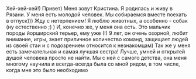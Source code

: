 Хей-хей-хей!) Привет)
Меня зовут Кристина. Я родилась и живу в Рязани.
У меня есть молодой человек. Мы собираемся вместе поехать в отпуск))) Жду с нетерпением! 
Я люблю животных, а особенно - собак (ну естественно ;) ) И, конечно же, у меня она есть. Это мальчик породы йорширский терьер, ему уже (!) 9 лет, он очень озорной, любит внимание, игры, знает приличное количество команд, защищает людей из своей стаи и с подозрением относится к незнакомцам)
Так же у меня есть замечательная и самая лучшая сестра! Лучше, умней и открытей душой человека просто не найти. Мы с ней с самого детства, она меня многому научила и всегда-всегда была со мной рядом, в том числе, когда мне это было необходимо